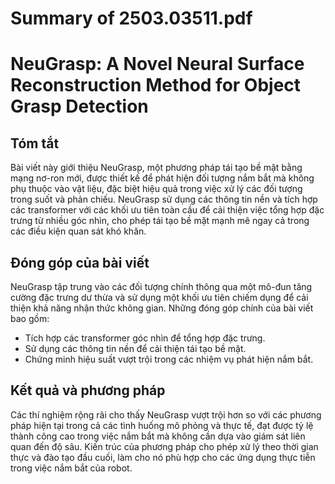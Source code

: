 # Summary of 2503.03511.pdf

# NeuGrasp: A Novel Neural Surface Reconstruction Method for Object Grasp Detection

## Tóm tắt
Bài viết này giới thiệu NeuGrasp, một phương pháp tái tạo bề mặt bằng mạng nơ-ron mới, được thiết kế để phát hiện đối tượng nắm bắt mà không phụ thuộc vào vật liệu, đặc biệt hiệu quả trong việc xử lý các đối tượng trong suốt và phản chiếu. NeuGrasp sử dụng các thông tin nền và tích hợp các transformer với các khối ưu tiên toàn cầu để cải thiện việc tổng hợp đặc trưng từ nhiều góc nhìn, cho phép tái tạo bề mặt mạnh mẽ ngay cả trong các điều kiện quan sát khó khăn.

## Đóng góp của bài viết
NeuGrasp tập trung vào các đối tượng chính thông qua một mô-đun tăng cường đặc trưng dư thừa và sử dụng một khối ưu tiên chiếm dụng để cải thiện khả năng nhận thức không gian. Những đóng góp chính của bài viết bao gồm:
- Tích hợp các transformer góc nhìn để tổng hợp đặc trưng.
- Sử dụng các thông tin nền để cải thiện tái tạo bề mặt.
- Chứng minh hiệu suất vượt trội trong các nhiệm vụ phát hiện nắm bắt.

## Kết quả và phương pháp
Các thí nghiệm rộng rãi cho thấy NeuGrasp vượt trội hơn so với các phương pháp hiện tại trong cả các tình huống mô phỏng và thực tế, đạt được tỷ lệ thành công cao trong việc nắm bắt mà không cần dựa vào giám sát liên quan đến độ sâu. Kiến trúc của phương pháp cho phép xử lý theo thời gian thực và đào tạo đầu cuối, làm cho nó phù hợp cho các ứng dụng thực tiễn trong việc nắm bắt của robot.
